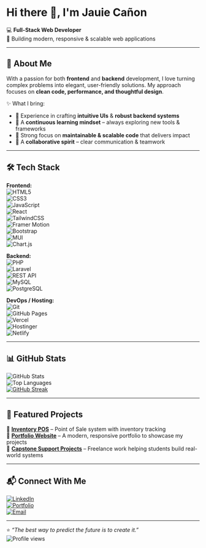 # Hi there 👋, I'm **Jauie Cañon**  

💻 **Full-Stack Web Developer**  
🚀 Building modern, responsive & scalable web applications  

---

## 🌟 About Me  

With a passion for both **frontend** and **backend** development, I love turning complex problems into elegant, user-friendly solutions. My approach focuses on **clean code, performance, and thoughtful design**.  

✨ What I bring:  
- 🔧 Experience in crafting **intuitive UIs** & **robust backend systems**  
- 🧠 A **continuous learning mindset** – always exploring new tools & frameworks  
- 🎯 Strong focus on **maintainable & scalable code** that delivers impact  
- 🤝 A **collaborative spirit** – clear communication & teamwork  

---

## 🛠️ Tech Stack  

**Frontend:**  
![HTML5](https://img.shields.io/badge/-HTML5-E34F26?style=for-the-badge&logo=html5&logoColor=white)  
![CSS3](https://img.shields.io/badge/-CSS3-1572B6?style=for-the-badge&logo=css3&logoColor=white)  
![JavaScript](https://img.shields.io/badge/-JavaScript-F7DF1E?style=for-the-badge&logo=javascript&logoColor=black)  
![React](https://img.shields.io/badge/-React-61DAFB?style=for-the-badge&logo=react&logoColor=black)  
![TailwindCSS](https://img.shields.io/badge/-TailwindCSS-38B2AC?style=for-the-badge&logo=tailwind-css&logoColor=white)  
![Framer Motion](https://img.shields.io/badge/-Framer%20Motion-0055FF?style=for-the-badge&logo=framer&logoColor=white)  
![Bootstrap](https://img.shields.io/badge/-Bootstrap-563D7C?style=for-the-badge&logo=bootstrap&logoColor=white)  
![MUI](https://img.shields.io/badge/-MUI-007FFF?style=for-the-badge&logo=mui&logoColor=white)  
![Chart.js](https://img.shields.io/badge/-Chart.js-FF6384?style=for-the-badge&logo=chartdotjs&logoColor=white)  

**Backend:**  
![PHP](https://img.shields.io/badge/-PHP-777BB4?style=for-the-badge&logo=php&logoColor=white)  
![Laravel](https://img.shields.io/badge/-Laravel-FF2D20?style=for-the-badge&logo=laravel&logoColor=white)  
![REST API](https://img.shields.io/badge/-REST%20API-009688?style=for-the-badge&logo=postman&logoColor=white)  
![MySQL](https://img.shields.io/badge/-MySQL-4479A1?style=for-the-badge&logo=mysql&logoColor=white)  
![PostgreSQL](https://img.shields.io/badge/-PostgreSQL-336791?style=for-the-badge&logo=postgresql&logoColor=white)  

**DevOps / Hosting:**  
![Git](https://img.shields.io/badge/-Git-F05032?style=for-the-badge&logo=git&logoColor=white)  
![GitHub Pages](https://img.shields.io/badge/-GitHub%20Pages-222222?style=for-the-badge&logo=githubpages&logoColor=white)  
![Vercel](https://img.shields.io/badge/-Vercel-000000?style=for-the-badge&logo=vercel&logoColor=white)  
![Hostinger](https://img.shields.io/badge/-Hostinger-673DE6?style=for-the-badge&logo=hostinger&logoColor=white)  
![Netlify](https://img.shields.io/badge/-Netlify-00C7B7?style=for-the-badge&logo=netlify&logoColor=white)  

---

## 📊 GitHub Stats  

![GitHub Stats](https://github-readme-stats.vercel.app/api?username=JCDacuma&show_icons=true&theme=tokyonight&hide_border=true&count_private=true)  
![Top Languages](https://github-readme-stats.vercel.app/api/top-langs/?username=JCDacuma&layout=compact&theme=tokyonight&hide_border=true)  
[![GitHub Streak](https://streak-stats.demolab.com?user=JCDacuma&theme=tokyonight&hide_border=true)](https://git.io/streak-stats)  

---

## 🚀 Featured Projects  

🔹 [**Inventory POS**](https://github.com/JCDacuma/inventoryPOS) – Point of Sale system with inventory tracking  
🔹 [**Portfolio Website**](#) – A modern, responsive portfolio to showcase my projects  
🔹 [**Capstone Support Projects**](#) – Freelance work helping students build real-world systems  

---

## 📬 Connect With Me  

[![LinkedIn](https://img.shields.io/badge/-LinkedIn-0A66C2?style=for-the-badge&logo=linkedin&logoColor=white)](https://www.linkedin.com/in/yourprofile)  
[![Portfolio](https://img.shields.io/badge/-Portfolio-FF7139?style=for-the-badge&logo=firefox&logoColor=white)](https://yourportfolio.com)  
[![Email](https://img.shields.io/badge/-Email-D14836?style=for-the-badge&logo=gmail&logoColor=white)](mailto:youremail@gmail.com)  

---

⭐️ *“The best way to predict the future is to create it.”*  
![Profile views](https://komarev.com/ghpvc/?username=JCDacuma&color=blueviolet)  
